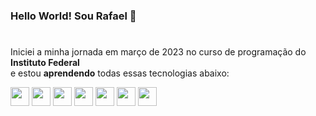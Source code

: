 ### Hello World! Sou Rafael 👋

<!--
**rafaqfv/rafaqfv** is a ✨ _special_ ✨ repository because its `README.md` (this file) appears on your GitHub profile.
Here are some ideas to get you started:
- 🔭 I’m currently working on ...
- 🌱 Estudando HTML, CSS, JavaScript, Java
- 👯 I’m looking to collaborate on ...
- 🤔 I’m looking for help with ...
- 💬 Ask me about ...
- 📫 How to reach me: ...
- 😄 Pronouns: HIM
- ⚡ Fun fact: ...
-->
#
<p>Iniciei a minha jornada em março de 2023 no curso de programação do <strong>Instituto Federal</strong><br>e estou <strong>aprendendo</strong> todas essas tecnologias abaixo:</p>
<div>
            <img src="https://cdn.jsdelivr.net/gh/devicons/devicon/icons/html5/html5-original.svg" width="30"/>
            <img src="https://cdn.jsdelivr.net/gh/devicons/devicon/icons/css3/css3-original.svg" width="30"/>
            <img src="https://cdn.jsdelivr.net/gh/devicons/devicon/icons/javascript/javascript-original.svg" width="30"/>
            <img src="https://cdn.jsdelivr.net/gh/devicons/devicon/icons/java/java-original.svg" width="30"/>
            <img src="https://cdn.jsdelivr.net/gh/devicons/devicon/icons/mysql/mysql-original.svg" width="30"/>
            <img src="https://cdn.jsdelivr.net/gh/devicons/devicon/icons/androidstudio/androidstudio-original.svg" width="30"/>
            <img src="https://cdn.jsdelivr.net/gh/devicons/devicon/icons/nodejs/nodejs-original.svg" width="30"/>
          
          
</div>
